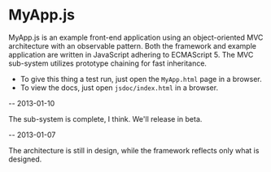 MyApp.js
=========

MyApp.js is an example front-end application using an object-oriented MVC architecture with an observable pattern. Both the framework and example application are written in JavaScript adhering to ECMAScript 5. The MVC sub-system utilizes prototype chaining for fast inheritance.

* To give this thing a test run, just open the `MyApp.html` page in a browser.
* To view the docs, just open `jsdoc/index.html` in a browser.

--
2013-01-10

The sub-system is complete, I think. We'll release in beta.

--
2013-01-07

The architecture is still in design, while the framework reflects only what is designed.
